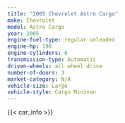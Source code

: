 ```yaml
---
title: "2005 Chevrolet Astro Cargo"
make: Chevrolet
model: Astro Cargo
year: 2005
engine-fuel-type: regular unleaded
engine-hp: 190
engine-cylinders: 6
transmission-type: Automatic
driven-wheels: all wheel drive
number-of-doors: 3
market-category: N/A
vehicle-size: Large
vehicle-style: Cargo Minivan
---
```


{{< car_info >}}
